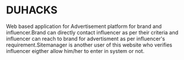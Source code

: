 # DUHACKS
Web based application for Advertisement platform for brand and influencer.Brand can directly contact influencer as per their criteria 
and influencer can reach to brand for advertisment as per influencer's requirement.Sitemanager is another user of this website who verifies influencer
eigther allow him/her to enter in system or not.
